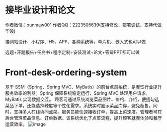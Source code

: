 # 接毕业设计和论文
作者微信：xunmaw001  作者QQ：2223505639(支持修改、部署调试、支持代做毕设)

接网站设计、小程序、H5、APP、各种系统等，单片机、嵌入式也可以做

选题+开题报告+任务书+程序定制+安装测试+论文+答辩PPT都可以做
# Front-desk-ordering-system
基于 SSM（Spring、Spring MVC、MyBatis）的前台点菜系统，是餐饮行业提升服务效率的利器。Spring 保障系统稳定运行，Spring MVC 处理用户请求，MyBatis 实现数据交互。  顾客可通过系统浏览菜品图片、价格、介绍，便捷勾选菜品下单，还能选择辣度等个性化需求。系统实时显示菜品库存，避免超售。同时，支持多人在线协同点菜。服务员能快速接收订单，提高上菜速度。管理者可在后台管理菜品信息、订单数据。该系统优化了点菜流程，提升顾客就餐体验和餐厅运营效率。 
![image](https://github.com/user-attachments/assets/96fc1726-d017-4fa4-9749-83dfd145b297)
